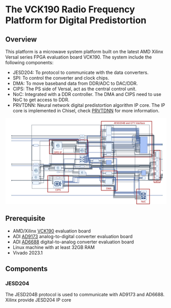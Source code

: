 # The VCK190 Radio Frequency Platform for Digital Predistortion

## Overview
This platform is a microwave system platform built on the latest AMD Xilinx Versal series FPGA evaluation board VCK190.
The system include the following components:
- JESD204: To protocol to communicate with the data converters.
- SPI: To control the converter and clock chips.
- DMA: To move baseband data from DDR/ADC to DAC/DDR.
- CIPS: The PS side of Versal, act as the central control unit.
- NoC: Integrated with a DDR controller. The DMA and CIPS need to use NoC to get access to DDR.
- PRVTDNN: Neural network digital predistortion algorithm IP core. The IP core is implemented in Chisel, check [PRVTDNN](https://github.com/SEU-MSLab/PRVTDNN) for more information.

![The Block Design of the whole project](./images/vck190-platform.png)

## Prerequisite
- AMD/Xilinx [VCK190](https://www.xilinx.com/products/boards-and-kits/vck190.html) evaluation board
- ADI [AD9173](https://www.analog.com/en/products/ad9173.html) analog-to-digital converter evaluation board
- ADI [AD6688](https://www.analog.com/en/products/ad6688.html) digital-to-analog converter evaluation board
- Linux machine with at least 32GB RAM
- Vivado 2023.1

## Components
### JESD204 
The JESD204B protocol is used to communicate with AD9173 and AD6688. Xilinx provide JESD204 IP core
